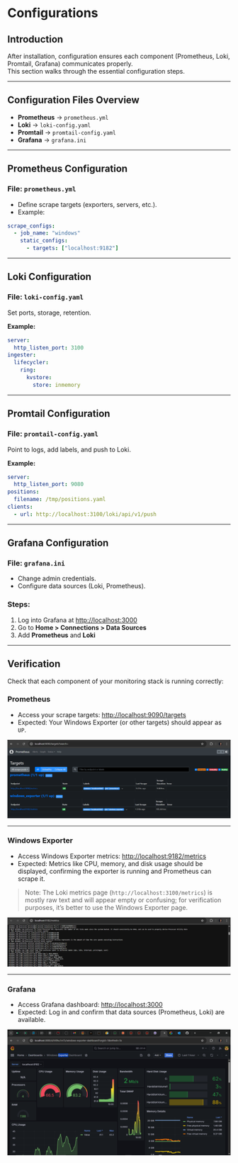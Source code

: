 # Configurations

## Introduction
After installation, configuration ensures each component (Prometheus, Loki, Promtail, Grafana) communicates properly.  
This section walks through the essential configuration steps.

---

## Configuration Files Overview
- **Prometheus** → `prometheus.yml`  
- **Loki** → `loki-config.yaml`  
- **Promtail** → `promtail-config.yaml`  
- **Grafana** → `grafana.ini`  

---

## Prometheus Configuration
### File: `prometheus.yml`
- Define scrape targets (exporters, servers, etc.).
- Example:
```yaml
scrape_configs:
  - job_name: "windows"
    static_configs:
      - targets: ["localhost:9182"]
````
---

## Loki Configuration
### File: `loki-config.yaml`

Set ports, storage, retention.

**Example:**
```yaml
server:
  http_listen_port: 3100
ingester:
  lifecycler:
    ring:
      kvstore:
        store: inmemory
```
---
## Promtail Configuration
### File: `promtail-config.yaml`

Point to logs, add labels, and push to Loki.

**Example:**
```yaml
server:
  http_listen_port: 9080
positions:
  filename: /tmp/positions.yaml
clients:
  - url: http://localhost:3100/loki/api/v1/push
```
---
## Grafana Configuration
### File: `grafana.ini`

- Change admin credentials.  
- Configure data sources (Loki, Prometheus).

### Steps:

1. Log into Grafana at [http://localhost:3000](http://localhost:3000)  
2. Go to **Home > Connections > Data Sources**  
3. Add **Prometheus** and **Loki**

---
## Verification

Check that each component of your monitoring stack is running correctly:

### Prometheus
- Access your scrape targets: [http://localhost:9090/targets](http://localhost:9090/targets)  
- Expected: Your Windows Exporter (or other targets) should appear as `UP`.  

![Prometheus Targets](assets/Prometheus.png)

---

### Windows Exporter
- Access Windows Exporter metrics: [http://localhost:9182/metrics](http://localhost:9182/metrics)  
- Expected: Metrics like CPU, memory, and disk usage should be displayed, confirming the exporter is running and Prometheus can scrape it.  

> Note: The Loki metrics page (`http://localhost:3100/metrics`) is mostly raw text and will appear empty or confusing; for verification purposes, it’s better to use the Windows Exporter page.

![Windows Exporter Metrics](assets/Windowsexporter.png)

---

### Grafana
- Access Grafana dashboard: [http://localhost:3000](http://localhost:3000)  
- Expected: Log in and confirm that data sources (Prometheus, Loki) are available.  

![Grafana Dashboard](assets/Grafana_dashboard.png)


